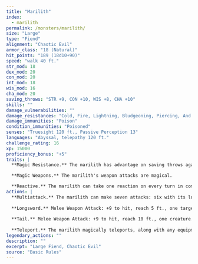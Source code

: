 ```yaml
---
title: "Marilith"
index:
  - marilith
permalink: /monsters/marilith/
size: "Large"
type: "Fiend"
alignment: "Chaotic Evil"
armor_class: "18 (Natural)"
hit_points: "189 (18d10+90)"
speed: "walk 40 ft."
str_mod: 18
dex_mod: 20
con_mod: 20
int_mod: 18
wis_mod: 16
cha_mod: 20
saving_throws: "STR +9, CON +10, WIS +8, CHA +10"
skills: ""
damage_vulnerabilities: ""
damage_resistances: "Cold, Fire, Lightning, Bludgeoning, Piercing, And Slashing From Nonmagical Weapons"
damage_immunities: "Poison"
condition_immunities: "Poisoned"
senses: "Truesight 120 ft., Passive Perception 13"
languages: "Abyssal, telepathy 120 ft."
challenge_rating: 16
xp: 15000
proficiency_bonus: "+5"
traits: |
  **Magic Resistance.** The marilith has advantage on saving throws against spells and other magical effects.

  **Magic Weapons.** The marilith's weapon attacks are magical.

  **Reactive.** The marilith can take one reaction on every turn in combat.
actions: |
  **Multiattack.** The marilith can make seven attacks: six with its longswords and one with its tail.
  
  **Longsword.** Melee Weapon Attack: +9 to hit, reach 5 ft., one target. Hit: 13 (2d8 + 4) slashing damage.
  
  **Tail.** Melee Weapon Attack: +9 to hit, reach 10 ft., one creature. Hit: 15 (2d10 + 4) bludgeoning damage. If the target is Medium or smaller, it is grappled (escape DC 19). Until this grapple ends, the target is restrained, the marilith can automatically hit the target with its tail, and the marilith can't make tail attacks against other targets.
  
  **Teleport.** The marilith magically teleports, along with any equipment it is wearing or carrying, up to 120 feet to an unoccupied space it can see.  
legendary_actions: ""
description: ""
excerpt: "Large Fiend, Chaotic Evil"
source: "Basic Rules"
---
```

